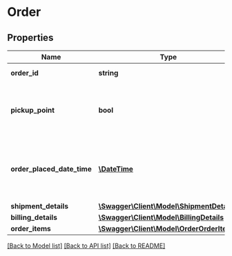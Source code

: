 # Order

## Properties
Name | Type | Description | Notes
------------ | ------------- | ------------- | -------------
**order_id** | **string** | The order id. | [optional] 
**pickup_point** | **bool** | Indicates whether this order is shipped to a Pick Up Point. | [optional] 
**order_placed_date_time** | [**\DateTime**](\DateTime.md) | The date and time in ISO 8601 format when the order was placed. | [optional] 
**shipment_details** | [**\Swagger\Client\Model\ShipmentDetails**](ShipmentDetails.md) |  | 
**billing_details** | [**\Swagger\Client\Model\BillingDetails**](BillingDetails.md) |  | [optional] 
**order_items** | [**\Swagger\Client\Model\OrderOrderItem[]**](OrderOrderItem.md) |  | 

[[Back to Model list]](../README.md#documentation-for-models) [[Back to API list]](../README.md#documentation-for-api-endpoints) [[Back to README]](../README.md)


